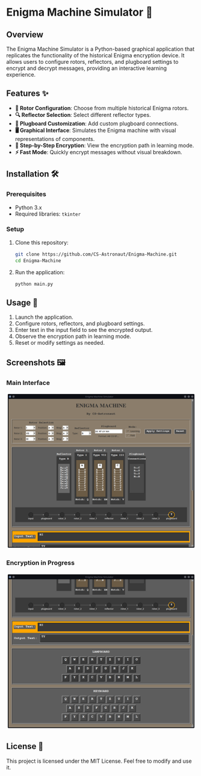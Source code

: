 # Enigma Machine Simulator 🔐

## Overview
The Enigma Machine Simulator is a Python-based graphical application that replicates the functionality of the historical Enigma encryption device. It allows users to configure rotors, reflectors, and plugboard settings to encrypt and decrypt messages, providing an interactive learning experience.

## Features ✨
- **🔄 Rotor Configuration**: Choose from multiple historical Enigma rotors.
- **🔍 Reflector Selection**: Select different reflector types.
- **🔌 Plugboard Customization**: Add custom plugboard connections.
- **🖥 Graphical Interface**: Simulates the Enigma machine with visual representations of components.
- **🐢 Step-by-Step Encryption**: View the encryption path in learning mode.
- **⚡ Fast Mode**: Quickly encrypt messages without visual breakdown.

## Installation 🛠
### Prerequisites
- Python 3.x
- Required libraries: `tkinter`

### Setup
1. Clone this repository:
   ```sh
   git clone https://github.com/CS-Astronaut/Enigma-Machine.git
   cd Enigma-Machine
   ```
2. Run the application:
   ```sh
   python main.py
   ```

## Usage 🚀
1. Launch the application.
2. Configure rotors, reflectors, and plugboard settings.
3. Enter text in the input field to see the encrypted output.
4. Observe the encryption path in learning mode.
5. Reset or modify settings as needed.

## Screenshots 🖼
### Main Interface
![Main Interface](scr/scr1.png)

### Encryption in Progress
![Encryption in Progress](scr/scr2.png)


## License 📜
This project is licensed under the MIT License. Feel free to modify and use it.

